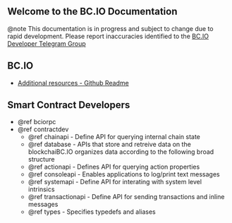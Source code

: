 Welcome to the BC.IO Documentation
-----------------------------------

@note This documentation is in progress and subject to change due to rapid development. Please report inaccuracies identified to the [BC.IO Developer Telegram Group](https://t.me/joinchat/EaEnSUPktgfoI-XPfMYtcQ)

## BC.IO
 - [Additional resources - Github Readme](https://github.com/BCIO/bc#readme)

## Smart Contract Developers
- @ref bciorpc
- @ref contractdev
	- @ref chainapi - Define API for querying internal chain state
	- @ref database - APIs that store and retreive data on the blockchaiBC.IO organizes data according to the following broad structure
	- @ref actionapi - Defines API for querying action properties
	- @ref consoleapi - Enables applications to log/print text messages
	- @ref systemapi - 	Define API for interating with system level intrinsics
	- @ref transactionapi - Define API for sending transactions and inline messages
	- @ref types - Specifies typedefs and aliases
	
	
